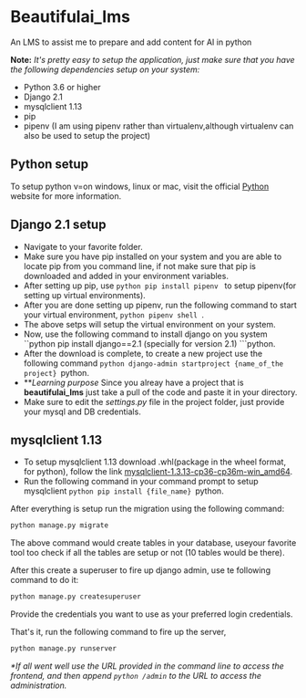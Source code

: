 # Beautifulai_lms
An LMS to assist me to prepare and add content for AI in python

**Note:** _It's pretty easy to setup the application, just make sure that you have the following dependencies setup on your system:_
 * Python 3.6 or higher
 * Django 2.1
 * mysqlclient 1.13
 * pip
 * pipenv (I am using pipenv rather than virtualenv,although virtualenv can also be used to setup the project)
 
## Python setup
To setup python v=on windows, linux or mac, visit the official [Python](https://www.python.org/) website for more information.
 
 ## Django 2.1 setup
 * Navigate to your favorite folder.
 * Make sure you have pip installed on your system  and you are able to locate pip from you command line, if not make sure that pip is downloaded and added in your environment variables.
 * After setting up pip, use ```python pip install pipenv ``` to setup pipenv(for setting up virtual environments).
 * After you are done setting up pipenv, run the following command to start your virtual environment, ```python pipenv shell ```.
 * The above setps will setup the virtual environment on your system.
 * Now, use the following command to install django on you system ``python pip install django==2.1 (specially for version 2.1) ```python.
 * After the download is complete, to create a new project use the following command ```python django-admin startproject {name_of_the project} ```python.
 * ***_Learning purpose_* Since you alreay have a project that is **beautifulai_lms** just take a pull of the code and paste it in your directory.
 * Make sure to edit the _settings.py_ file in the project folder, just provide your mysql and DB credentials.
 
 ## mysqlclient 1.13
 * To setup mysqlclient 1.13 download .whl(package in the wheel format, for python), follow the link [mysqlclient-1.3.13-cp36-cp36m-win_amd64](https://www.lfd.uci.edu/~gohlke/pythonlibs/#mysqlclient).
 * Run the following command in your command prompt to setup mysqlclient ```python pip install {file_name} ```python.
 
 After everything is setup run the migration using the following command:
```python
python manage.py migrate
```

The above command would create tables in your database, useyour favorite tool too check if all the tables are setup or not (10 tables would be there).

After this create a superuser to fire up django admin, use te following command to do it:
```python
python manage.py createsuperuser
```
Provide the credentials you want to use as your preferred login credentials.

That's it, run the following command to fire up the server,
```python
python manage.py runserver
```

_*If all went well use the URL provided in the command line to access the frontend, and then append ```python /admin``` to the URL to access the administration._
